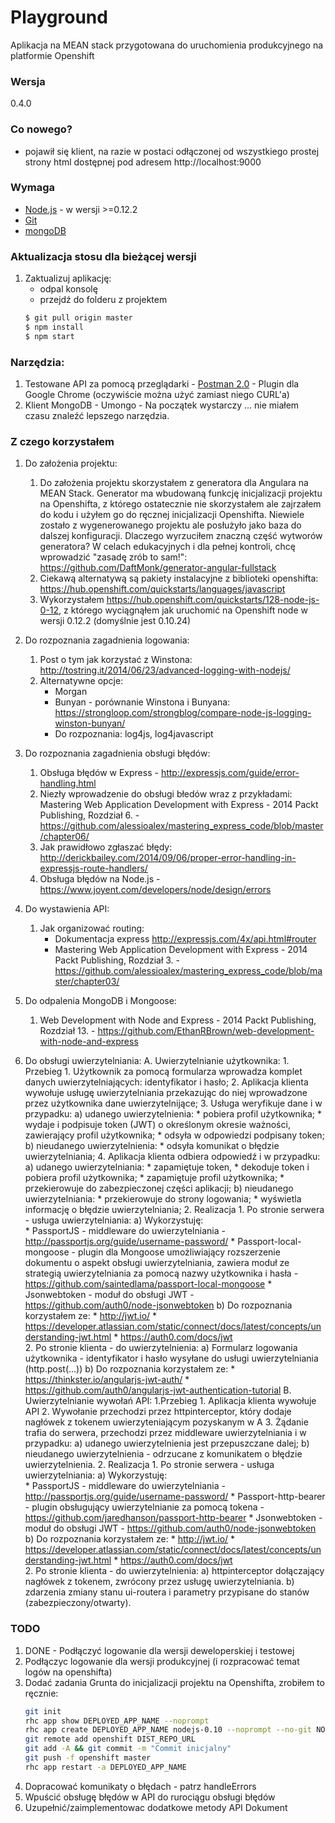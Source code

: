 # Playground

Aplikacja na MEAN stack przygotowana do uruchomienia produkcyjnego na platformie Openshift

### Wersja
0.4.0

### Co nowego?
-  pojawił się klient, na razie w postaci odłączonej od wszystkiego prostej strony html dostępnej pod adresem http://localhost:9000

### Wymaga

* [Node.js] - w wersji >=0.12.2
* [Git]
* [mongoDB] 

### Aktualizacja stosu dla bieżącej wersji

1. Zaktualizuj aplikację:
    * odpal konsolę
    * przejdź do folderu z projektem
    ```sh
    $ git pull origin master
    $ npm install
    $ npm start
    ```

### Narzędzia:

1. Testowane API za pomocą przeglądarki - [Postman 2.0] - Plugin dla Google Chrome (oczywiście można użyć zamiast niego CURL'a)
2. Klient MongoDB - Umongo - Na początek wystarczy ... nie miałem czasu znaleźć lepszego narzędzia.

### Z czego korzystałem

1. Do założenia projektu:
    1. Do założenia projektu skorzystałem z generatora dla Angulara na MEAN Stack. Generator ma wbudowaną funkcję inicjalizacji projektu na Openshifta, z którego ostatecznie nie skorzystałem ale zajrzałem do kodu i użyłem go do ręcznej inicjalizacji Openshifta. Niewiele zostało z wygenerowanego projektu ale posłużyło jako baza do dalszej konfiguracji. Dlaczego wyrzuciłem znaczną część wytworów generatora? W celach edukacyjnych i dla pełnej kontroli, chcę wprowadzić "zasadę zrób to sam!": https://github.com/DaftMonk/generator-angular-fullstack
    2. Ciekawą alternatywą są pakiety instalacyjne z biblioteki openshifta: https://hub.openshift.com/quickstarts/languages/javascript
    3. Wykorzystałem https://hub.openshift.com/quickstarts/128-node-js-0-12, z którego wyciągnąłem jak uruchomić na Openshift node w wersji 0.12.2 (domyślnie jest 0.10.24)

2. Do rozpoznania zagadnienia logowania:
    1. Post o tym jak korzystać z Winstona: http://tostring.it/2014/06/23/advanced-logging-with-nodejs/
    2. Alternatywne opcje:
        * Morgan
        * Bunyan - porównanie Winstona i Bunyana: https://strongloop.com/strongblog/compare-node-js-logging-winston-bunyan/
        * Do rozpoznania: log4js, log4javascript
        
3. Do rozpoznania zagadnienia obsługi błędów:
    1. Obsługa błędów w Express - http://expressjs.com/guide/error-handling.html
    2. Niezły wprowadzenie do obsługi błedów wraz z przykładami: Mastering Web Application Development with Express - 2014 Packt Publishing, Rozdział 6. - https://github.com/alessioalex/mastering_express_code/blob/master/chapter06/
    3. Jak prawidłowo zgłaszać błędy: http://derickbailey.com/2014/09/06/proper-error-handling-in-expressjs-route-handlers/
    4. Obsługa błędów na Node.js - https://www.joyent.com/developers/node/design/errors

4. Do wystawienia API:
    1. Jak organizować routing:
        * Dokumentacja express http://expressjs.com/4x/api.html#router
        * Mastering Web Application Development with Express - 2014 Packt Publishing, Rozdział 3. - https://github.com/alessioalex/mastering_express_code/blob/master/chapter03/

5. Do odpalenia MongoDB i Mongoose:
    1. Web Development with Node and Express - 2014 Packt Publishing, Rozdział 13. - https://github.com/EthanRBrown/web-development-with-node-and-express
    
6. Do obsługi uwierzytelniania:
	A. Uwierzytelnianie użytkownika:
		1. Przebieg
			1. Użytkownik za pomocą formularza wprowadza komplet danych uwierzytelniających: identyfikator i hasło;
			2. Aplikacja klienta wywołuje usługę uwierzytelniania przekazując do niej wprowadzone przez użytkownika dane uwierzytelnijące;
			3. Usługa weryfikuje dane i w przypadku:
				a) udanego uwierzytelnienia: 
					* pobiera profil użytkownika;
					* wydaje i podpisuje token (JWT) o określonym okresie ważności, zawierający profil użytkownika;
					* odsyła w odpowiedzi podpisany token;
				b) nieudanego uwierzytelnienia:
					* odsyła komunikat o błędzie uwierzytelniania;
			4. Aplikacja klienta odbiera odpowiedź i w przypadku:
				a) udanego uwierzytelniania:
					* zapamiętuje token, 
					* dekoduje token i pobiera profil użytkownika;
					* zapamiętuje profil użytkownika;
					* przekierowuje do zabezpieczonej części aplikacji;
				b) nieudanego uwierzytelniania:
					* przekierowuje do strony logowania;
					* wyświetla informację o błędzie uwierzytelniania;
        2. Realizacja 
            1. Po stronie serwera - usługa uwierzytelniania:
                a) Wykorzystuję:	
                    * PassportJS - middleware do uwierzytelniania  - http://passportjs.org/guide/username-password/ 
                    * Passport-local-mongoose - plugin dla Mongoose umożliwiający rozszerzenie dokumentu o aspekt obsługi uwierzytelniania, zawiera moduł ze strategią uwierzytelniania za pomocą nazwy użytkownika i hasła - https://github.com/saintedlama/passport-local-mongoose
                    * Jsonwebtoken - moduł do obsługi JWT - https://github.com/auth0/node-jsonwebtoken
                b) Do rozpoznania korzystałem ze:
                    * http://jwt.io/
                    * https://developer.atlassian.com/static/connect/docs/latest/concepts/understanding-jwt.html
                    * https://auth0.com/docs/jwt					
            2. Po stronie klienta - do uwierzytelnienia:
                a) Formularz logowania użytkownika - identyfikator i hasło wysyłane do usługi uwierzytelniania (http.post(...))
                b) Do rozpoznania korzystałem ze:
                    * https://thinkster.io/angularjs-jwt-auth/
                    * https://github.com/auth0/angularjs-jwt-authentication-tutorial
    B. Uwierzytelnianie wywołań API:
        1.Przebieg
            1. Aplikacja klienta wywołuje API
            2. Wywołanie przechodzi przez httpinterceptor, który dodaje nagłówek z tokenem uwierzyteniającym pozyskanym w A
            3. Żądanie trafia do serwera, przechodzi przez middleware uwierzytelniania i w przypadku:
                a) udanego uwierzytelnienia jest przepuszczane dalej;
				b) nieudanego uwierzytelnienia - odrzucane z komunikatem o błędzie uwierzytelnienia.
        2. Realizacja 
            1. Po stronie serwera - usługa uwierzytelniania:
                a) Wykorzystuję:	
                    * PassportJS - middleware do uwierzytelniania  - http://passportjs.org/guide/username-password/ 
                    * Passport-http-bearer - plugin obsługujący uwierzytelnianie za pomocą tokena - https://github.com/jaredhanson/passport-http-bearer
                    * Jsonwebtoken - moduł do obsługi JWT - https://github.com/auth0/node-jsonwebtoken
                b) Do rozpoznania korzystałem ze:
                    * http://jwt.io/
                    * https://developer.atlassian.com/static/connect/docs/latest/concepts/understanding-jwt.html
                    * https://auth0.com/docs/jwt					
            2. Po stronie klienta - do uwierzytelnienia:
                a) httpinterceptor dołączający nagłówek z tokenem, zwrócony przez usługę uwierzytelniania.
                b) zdarzenia zmiany stanu ui-routera i parametry przypisane do stanów (zabezpieczony/otwarty).
### TODO
1. DONE - Podłączyć logowanie dla wersji deweloperskiej i testowej
2. Podłączyc logowanie dla wersji produkcyjnej (i rozpracować temat logów na openshifta)
3. Dodać zadania Grunta do inicjalizacji projektu na Openshifta, zrobiłem to ręcznie:
    ```sh
    git init
    rhc app show DEPLOYED_APP_NAME --noprompt
    rhc app create DEPLOYED_APP_NAME nodejs-0.10 --noprompt --no-git NODE_ENV=production
    git remote add openshift DIST_REPO_URL
    git add -A && git commit -m "Commit inicjalny"
    git push -f openshift master
    rhc app restart -a DEPLOYED_APP_NAME
    ```
4. Dopracować komunikaty o błędach - patrz handleErrors
5. Wpuścić obsługę błędów w API do rurociągu obsługi błędów
6. Uzupełnić/zaimplementowac dodatkowe metody API Dokument

[git]:http://git-scm.com/
[node.js]:http://nodejs.org
[mongoDB]:https://www.mongodb.org/
[Postman 2.0]:https://chrome.google.com/webstore/detail/postman-rest-client-packa/fhbjgbiflinjbdggehcddcbncdddomop
[Umongo]:http://edgytech.com/umongo/